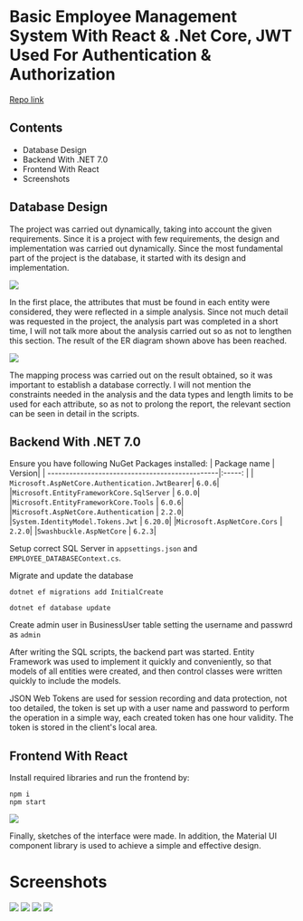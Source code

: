 # Basic Employee Management System With React & .Net Core, JWT Used For Authentication & Authorization

<a href="https://github.com/pritesh6754/EmployeeManagementSystem" target="_blank">Repo link</a>

## Contents
- Database Design
- Backend With .NET 7.0
- Frontend With React
- Screenshots

## Database Design

The project was carried out dynamically, taking into account the given requirements. Since it is a project with few requirements, the design and implementation was carried out dynamically. Since the most fundamental part of the project is the database, it started with its design and implementation.

![](https://drive.google.com/uc?id=1ZuI7zmGXcX6CL2FuuJOD-bZNdfggo_Px)

In the first place, the attributes that must be found in each entity were considered, they were reflected in a simple analysis. Since not much detail was requested in the project, the analysis part was completed in a short time, I will not talk more about the analysis carried out so as not to lengthen this section. The result of the ER diagram shown above has been reached.

![](https://drive.google.com/uc?id=1v1atljqqxchKAMXB7mADcZYVusRaboD8)

The mapping process was carried out on the result obtained, so it was important to establish a database correctly. I will not mention the constraints needed in the analysis and the data types and length limits to be used for each attribute, so as not to prolong the report, the relevant section can be seen in detail in the scripts.

## Backend With .NET 7.0

Ensure you have following NuGet Packages installed:
| Package name									 | Version|
| -----------------------------------------------|:-----: |
| `Microsoft.AspNetCore.Authentication.JwtBearer`| `6.0.6`|
|`Microsoft.EntityFrameworkCore.SqlServer`       | `6.0.0`|
|`Microsoft.EntityFrameworkCore.Tools`           | `6.0.6`|
|`Microsoft.AspNetCore.Authentication`           | `2.2.0`|
|`System.IdentityModel.Tokens.Jwt`               | `6.20.0`|
|`Microsoft.AspNetCore.Cors`                     | `2.2.0`|
|`Swashbuckle.AspNetCore`                        | `6.2.3`|            



Setup correct SQL Server in `appsettings.json` and `EMPLOYEE_DATABASEContext.cs`.

Migrate and update the database
```
dotnet ef migrations add InitialCreate
```
```
dotnet ef database update
```

Create admin user in BusinessUser table setting the username and passwrd as `admin`

After writing the SQL scripts, the backend part was started. Entity Framework was used to implement it quickly and conveniently, so that models of all entities were created, and then control classes were written quickly to include the models.

JSON Web Tokens are used for session recording and data protection, not too detailed, the token is set up with a user name and password to perform the operation in a simple way, each created token has one hour validity. The token is stored in the client's local area.

## Frontend With React
Install required libraries and run the frontend by:
```
npm i
npm start
```

![](https://drive.google.com/uc?id=12oAbAkcxDBEKhppKtAGlZI8_WdepM18a)

Finally, sketches of the interface were made. In addition, the Material UI component library is used to achieve a simple and effective design.

# Screenshots

![](https://drive.google.com/uc?id=1aJXdigGW0ALRQnpIS_cMF5Y1NlllzQa1)
![](https://drive.google.com/uc?id=1Ui_L5sGCzIqcaDJCGRkUNKov4L1M4Slt)
![](https://drive.google.com/uc?id=1Qr7LqkFzI8brx8QRbhOkQ1NzcG8vFZ8c)
![](https://drive.google.com/uc?id=1aq6njQSaSdTUC3a1XtuidkPFEKtaW1_3)
